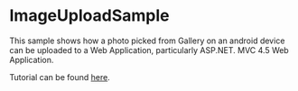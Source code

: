 # ImageUploadSample
This sample shows how a photo picked from Gallery on an android device can be uploaded to a Web Application, particularly ASP.NET. MVC 4.5 Web Application.

Tutorial can be found <a href='http://atl.co.ug/big/android-image-upload-to-asp-net-web-api/' target='_blank'>here</a>.

